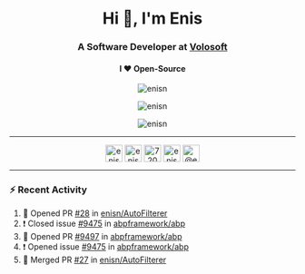 <h1 align="center">Hi 👋, I'm Enis</h1>
<h3 align="center">A Software Developer at <a href="/volosoft">Volosoft</a></h3>

<h4 align="center"> I ❤ Open-Source</h4>

<p align="center"> <img src="https://komarev.com/ghpvc/?username=enisn" alt="enisn" /> </p>

<p align="center">
<img src="https://github-readme-stats.vercel.app/api/top-langs/?username=enisn&layout=compact" alt="enisn" />
</p>

<p align="center">
<img src="https://github-readme-stats.vercel.app/api?username=enisn&show_icons=true" alt="enisn" />
</p>

<hr />

<p align="center">
<a href="https://dev.to/enisn" target="blank"><img align="center" src="https://cdn.jsdelivr.net/npm/simple-icons@3.0.1/icons/dev-dot-to.svg" alt="enisn" height="30" width="30" /></a>
<a href="https://twitter.com/enisnecipoglu" target="blank"><img align="center" src="https://cdn.jsdelivr.net/npm/simple-icons@3.0.1/icons/twitter.svg" alt="enisnecipoglu" height="30" width="30" /></a>
<a href="https://stackoverflow.com/users/7200126" target="blank"><img align="center" src="https://cdn.jsdelivr.net/npm/simple-icons@3.0.1/icons/stackoverflow.svg" alt="7200126" height="30" width="30" /></a>
<a href="https://instagram.com/enisnecipoglu" target="blank"><img align="center" src="https://cdn.jsdelivr.net/npm/simple-icons@3.0.1/icons/instagram.svg" alt="enisnecipoglu" height="30" width="30" /></a>
<a href="https://medium.com/@enis.necipoglu" target="blank"><img align="center" src="https://cdn.jsdelivr.net/npm/simple-icons@3.0.1/icons/medium.svg" alt="@enis.necipoglu" height="30" width="30" /></a>
</p>

<hr />

### :zap: Recent Activity

<!--START_SECTION:activity-->
1. 💪 Opened PR [#28](https://github.com/enisn/AutoFilterer/pull/28) in [enisn/AutoFilterer](https://github.com/enisn/AutoFilterer)
2. ❗️ Closed issue [#9475](https://github.com/abpframework/abp/issues/9475) in [abpframework/abp](https://github.com/abpframework/abp)
3. 💪 Opened PR [#9497](https://github.com/abpframework/abp/pull/9497) in [abpframework/abp](https://github.com/abpframework/abp)
4. ❗️ Opened issue [#9475](https://github.com/abpframework/abp/issues/9475) in [abpframework/abp](https://github.com/abpframework/abp)
5. 🎉 Merged PR [#27](https://github.com/enisn/AutoFilterer/pull/27) in [enisn/AutoFilterer](https://github.com/enisn/AutoFilterer)
<!--END_SECTION:activity-->
